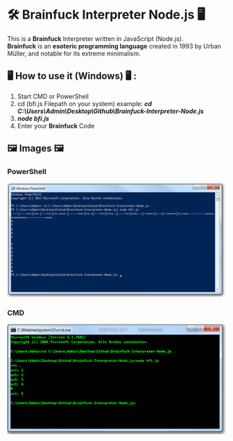 # 🛠 Brainfuck Interpreter Node.js 🖥

This is a **Brainfuck** Interpreter written in JavaScript (Node.js). </br>
**Brainfuck** is an **esoteric programming language** created in 1993 by Urban Müller, and notable for its extreme minimalism.

## 🖥 How to use it (Windows) 🖥 :

1. Start CMD or PowerShell
2. cd (bfi.js Filepath on your system) example: ***cd C:\Users\Admin\Desktop\Github\Brainfuck-Interpreter-Node.js***
3. ***node bfi.js***
4. Enter your **Brainfuck** Code

## 🖼 Images 🖼
### PowerShell
![Brainfuck Interpreter Node.js CMD](Images/Brainfuck-Interpreter-Node.js-PowerShell.png)
### CMD
![Brainfuck Interpreter Node.js CMD](Images/Brainfuck-Interpreter-Node.js-CMD.png)
